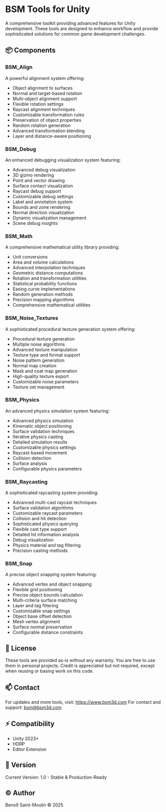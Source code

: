 # BSM Tools for Unity

A comprehensive toolkit providing advanced features for Unity development. These tools are designed to enhance workflow and provide sophisticated solutions for common game development challenges.

## 📦 Components

### BSM_Align
A powerful alignment system offering:
- Object alignment to surfaces
- Normal and target-based rotation
- Multi-object alignment support  
- Flexible rotation settings
- Raycast alignment techniques
- Customizable transformation rules
- Preservation of object properties
- Random rotation generation
- Advanced transformation blending
- Layer and distance-aware positioning

### BSM_Debug
An enhanced debugging visualization system featuring:
- Advanced debug visualization
- 3D gizmo rendering
- Point and vector drawing
- Surface contact visualization
- Raycast debug support
- Customizable debug settings
- Label and annotation system
- Bounds and zone rendering
- Normal direction visualization
- Dynamic visualization management
- Scene debug insights

### BSM_Math
A comprehensive mathematical utility library providing:
- Unit conversions
- Area and volume calculations
- Advanced interpolation techniques
- Geometric distance computations
- Rotation and transformation utilities
- Statistical probability functions
- Easing curve implementations
- Random generation methods
- Precision mapping algorithms
- Comprehensive mathematical utilities

### BSM_Noise_Textures
A sophisticated procedural texture generation system offering:
- Procedural texture generation
- Multiple noise algorithms
- Advanced texture manipulation
- Texture type and format support
- Noise pattern generation
- Normal map creation
- Mask and coat map generation
- High-quality texture export
- Customizable noise parameters
- Texture set management

### BSM_Physics
An advanced physics simulation system featuring:
- Advanced physics simulation
- Kinematic object positioning
- Surface validation techniques
- Iterative physics casting
- Detailed simulation results
- Customizable physics settings
- Raycast-based movement
- Collision detection
- Surface analysis
- Configurable physics parameters

### BSM_Raycasting
A sophisticated raycasting system providing:
- Advanced multi-cast raycast techniques
- Surface validation algorithms
- Customizable raycast parameters
- Collision and hit detection
- Sophisticated physics querying
- Flexible cast type support
- Detailed hit information analysis
- Debug visualization
- Physics material and tag filtering
- Precision casting methods

### BSM_Snap
A precise object snapping system featuring:
- Advanced vertex and object snapping
- Flexible grid positioning
- Precise object bounds calculation
- Multi-criteria surface matching
- Layer and tag filtering
- Customizable snap settings
- Object base offset detection
- Mesh vertex alignment
- Surface normal preservation
- Configurable distance constraints

## 📝 License

These tools are provided as-is without any warranty. You are free to use them in personal projects.
Credit is appreciated but not required, except when reusing or basing work on this code.

## 📫 Contact

For updates and more tools, visit: https://www.bsm3d.com
For contact and support: bsm@bsm3d.com

## ⚡ Compatibility
- Unity 2023+
- HDRP
- Editor Extension

## 🎯 Version
Current Version: 1.0 - Stable & Production-Ready

## ©️ Author
Benoît Saint-Moulin © 2025
